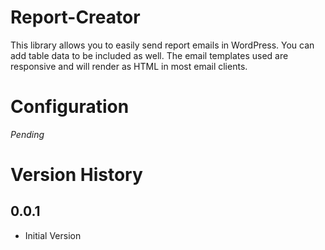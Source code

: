 # Report-Creator

This library allows you to easily send report emails in WordPress. You can add table data to be included as well. The email templates used are responsive and will render as HTML in most email clients.

# Configuration

*Pending*

# Version History

## 0.0.1

* Initial Version
